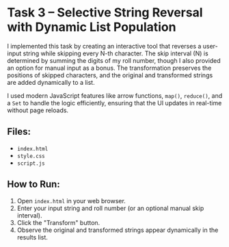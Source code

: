 # Task 3 – Selective String Reversal with Dynamic List Population

I implemented this task by creating an interactive tool that reverses a user-input string while skipping every N-th character. The skip interval (N) is determined by summing the digits of my roll number, though I also provided an option for manual input as a bonus. The transformation preserves the positions of skipped characters, and the original and transformed strings are added dynamically to a list.

I used modern JavaScript features like arrow functions, `map()`, `reduce()`, and a `Set` to handle the logic efficiently, ensuring that the UI updates in real-time without page reloads.

## Files:

- `index.html`
- `style.css`
- `script.js`

## How to Run:

1. Open `index.html` in your web browser.
2. Enter your input string and roll number (or an optional manual skip interval).
3. Click the "Transform" button.
4. Observe the original and transformed strings appear dynamically in the results list.
